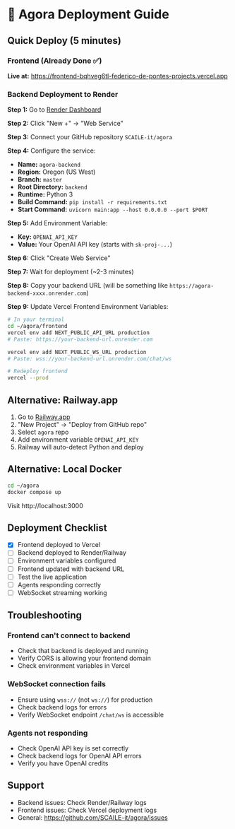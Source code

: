 # 🚀 Agora Deployment Guide

## Quick Deploy (5 minutes)

### Frontend (Already Done ✅)
**Live at:** https://frontend-bqhveg6tl-federico-de-pontes-projects.vercel.app

### Backend Deployment to Render

**Step 1:** Go to [Render Dashboard](https://dashboard.render.com/)

**Step 2:** Click "New +" → "Web Service"

**Step 3:** Connect your GitHub repository `SCAILE-it/agora`

**Step 4:** Configure the service:
- **Name:** `agora-backend`
- **Region:** Oregon (US West)
- **Branch:** `master`
- **Root Directory:** `backend`
- **Runtime:** Python 3
- **Build Command:** `pip install -r requirements.txt`
- **Start Command:** `uvicorn main:app --host 0.0.0.0 --port $PORT`

**Step 5:** Add Environment Variable:
- **Key:** `OPENAI_API_KEY`
- **Value:** Your OpenAI API key (starts with `sk-proj-...`)

**Step 6:** Click "Create Web Service"

**Step 7:** Wait for deployment (~2-3 minutes)

**Step 8:** Copy your backend URL (will be something like `https://agora-backend-xxxx.onrender.com`)

**Step 9:** Update Vercel Frontend Environment Variables:
```bash
# In your terminal
cd ~/agora/frontend
vercel env add NEXT_PUBLIC_API_URL production
# Paste: https://your-backend-url.onrender.com

vercel env add NEXT_PUBLIC_WS_URL production
# Paste: wss://your-backend-url.onrender.com/chat/ws

# Redeploy frontend
vercel --prod
```

## Alternative: Railway.app

1. Go to [Railway.app](https://railway.app)
2. "New Project" → "Deploy from GitHub repo"
3. Select `agora` repo
4. Add environment variable `OPENAI_API_KEY`
5. Railway will auto-detect Python and deploy

## Alternative: Local Docker

```bash
cd ~/agora
docker compose up
```
Visit http://localhost:3000

## Deployment Checklist

- [x] Frontend deployed to Vercel
- [ ] Backend deployed to Render/Railway
- [ ] Environment variables configured
- [ ] Frontend updated with backend URL
- [ ] Test the live application
- [ ] Agents responding correctly
- [ ] WebSocket streaming working

## Troubleshooting

### Frontend can't connect to backend
- Check that backend is deployed and running
- Verify CORS is allowing your frontend domain
- Check environment variables in Vercel

### WebSocket connection fails
- Ensure using `wss://` (not `ws://`) for production
- Check backend logs for errors
- Verify WebSocket endpoint `/chat/ws` is accessible

### Agents not responding
- Check OpenAI API key is set correctly
- Check backend logs for OpenAI API errors
- Verify you have OpenAI credits

## Support

- Backend issues: Check Render/Railway logs
- Frontend issues: Check Vercel deployment logs
- General: https://github.com/SCAILE-it/agora/issues
